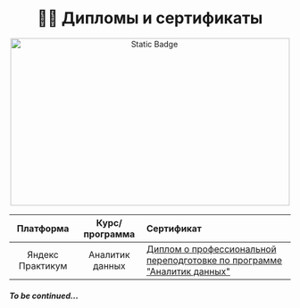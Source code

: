 <h1 align="center"> 👨‍🎓 Дипломы и сертификаты</h1>

<p align="center" dir="auto">
<img alt="Static Badge" src="https://64.media.tumblr.com/62c2e1a76c9754152d56f17e36b1fb24/tumblr_ns5pai2SfF1t0t8uno1_1280.gif"width="500" height="300">
</p>

<table>
<thead>
<tr>
<th><strong>Платформа</strong></th>
<th align="center"><strong>Курс/программа</strong></th>
<th align="left"><strong>Сертификат</strong></th>
</tr>
</thead>
<tbody>
<tr>
<td align="center">Яндекс Практикум</td>
<td align="center">Аналитик данных</td>
<td><a href="https://github.com/mynameis285/-certificates/blob/main/Yandex%20EdTech.pdf">Диплом о профессиональной переподготовке по программе "Аналитик данных"</a></td>
</tr>
</tr>
</tbody>
</table>

<h5>To be continued...</h5>
